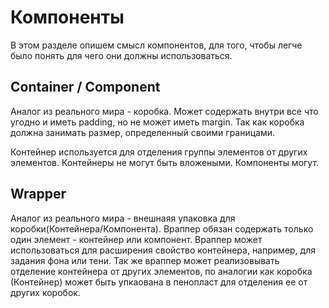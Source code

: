# Компоненты 
В этом разделе опишем смысл компонентов, для того, чтобы легче было понять для чего они должны использоваться. 

## Container / Component
Аналог из реального мира - коробка. Может содержать внутри все что угодно и иметь padding, но не может иметь margin. Так как коробка должна занимать размер, определенный своими границами. 

Контейнер используется для отделения группы элементов от других элементов. Контейнеры не могут быть вложеными. Компоненты могут. 

## Wrapper
Аналог из реального мира - внешнаяя упаковка для коробки(Контейнера/Компонента). Враппер обязан содержать только один элемент - контейнер или компонент. Враппер может использоваться для расширения свойство контейнера, например, для задания фона или тени. Так же враппер может реализовывать отделение контейнера от других элементов, по аналогии как коробка (Контейнер) может быть упкаована в пенопласт для отделения ее от других коробок. 
